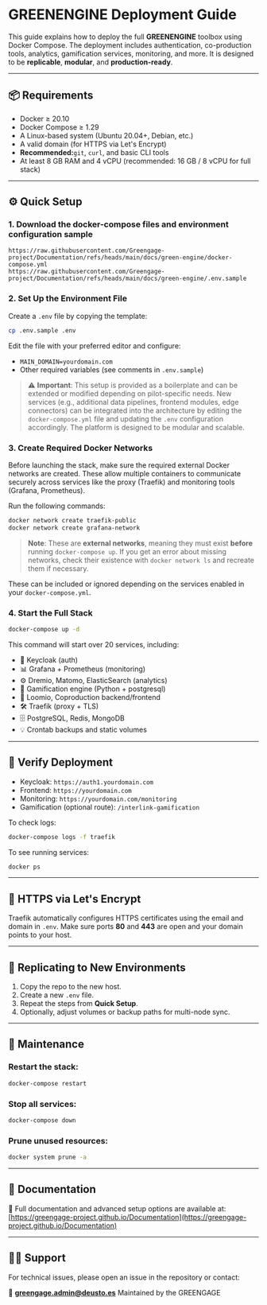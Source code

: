 # GREENENGINE Deployment Guide

This guide explains how to deploy the full **GREENENGINE** toolbox using Docker Compose. The deployment includes authentication, co-production tools, analytics, gamification services, monitoring, and more. It is designed to be **replicable**, **modular**, and **production-ready**.

---

## 📦 Requirements

- Docker ≥ 20.10
- Docker Compose ≥ 1.29
- A Linux-based system (Ubuntu 20.04+, Debian, etc.)
- A valid domain (for HTTPS via Let's Encrypt)
- **Recommended:**`git`, `curl`, and basic CLI tools
- At least 8 GB RAM and 4 vCPU (recommended: 16 GB / 8 vCPU for full stack)

---

## ⚙️ Quick Setup

### 1. Download the docker-compose files and environment configuration sample

```text
https://raw.githubusercontent.com/Greengage-project/Documentation/refs/heads/main/docs/green-engine/docker-compose.yml
https://raw.githubusercontent.com/Greengage-project/Documentation/refs/heads/main/docs/green-engine/.env.sample

```

### 2. Set Up the Environment File

Create a `.env` file by copying the template:

```bash
cp .env.sample .env
```

Edit the file with your preferred editor and configure:

- `MAIN_DOMAIN=yourdomain.com`
- Other required variables (see comments in `.env.sample`)

> ⚠️ **Important**:
> This setup is provided as a boilerplate and can be extended or modified depending on pilot-specific needs.
> New services (e.g., additional data pipelines, frontend modules, edge connectors) can be integrated into the architecture by editing the `docker-compose.yml` file and updating the `.env` configuration accordingly. The platform is designed to be modular and scalable.

### 3. Create Required Docker Networks

Before launching the stack, make sure the required external Docker networks are created. These allow multiple containers to communicate securely across services like the proxy (Traefik) and monitoring tools (Grafana, Prometheus).

Run the following commands:

```bash
docker network create traefik-public
docker network create grafana-network
```

> **Note**:
> These are **external networks**, meaning they must exist **before** running `docker-compose up`.
> If you get an error about missing networks, check their existence with `docker network ls` and recreate them if necessary.

These can be included or ignored depending on the services enabled in your `docker-compose.yml`.

### 4. Start the Full Stack

```bash
docker-compose up -d
```

This command will start over 20 services, including:

- 🔐 Keycloak (auth)
- 📊 Grafana + Prometheus (monitoring)
- ⚙️ Dremio, Matomo, ElasticSearch (analytics)
- 🧠 Gamification engine (Python + postgresql)
- 💬 Loomio, Coproduction backend/frontend
- 🛠️ Traefik (proxy + TLS)
- 🗄️ PostgreSQL, Redis, MongoDB
- 💡 Crontab backups and static volumes

---

## 🧪 Verify Deployment

- Keycloak: `https://auth1.yourdomain.com`
- Frontend: `https://yourdomain.com`
- Monitoring: `https://yourdomain.com/monitoring`
- Gamification (optional route): `/interlink-gamification`

To check logs:

```bash
docker-compose logs -f traefik
```

To see running services:

```bash
docker ps
```

---

## 🔐 HTTPS via Let's Encrypt

Traefik automatically configures HTTPS certificates using the email and domain in `.env`. Make sure ports **80** and **443** are open and your domain points to your host.

---

## 🔁 Replicating to New Environments

1. Copy the repo to the new host.
2. Create a new `.env` file.
3. Repeat the steps from **Quick Setup**.
4. Optionally, adjust volumes or backup paths for multi-node sync.

---

## 🧰 Maintenance

### Restart the stack:

```bash
docker-compose restart
```

### Stop all services:

```bash
docker-compose down
```

### Prune unused resources:

```bash
docker system prune -a
```

---

## 📖 Documentation

📘 Full documentation and advanced setup options are available at:
[https://greengage-project.github.io/Documentation](https://greengage-project.github.io/Documentation)

---

## 👨‍🔧 Support

For technical issues, please open an issue in the repository or contact:

📩 **[greengage.admin@deusto.es](mailto:greengage.admin@deusto.es)**
Maintained by the GREENGAGE
